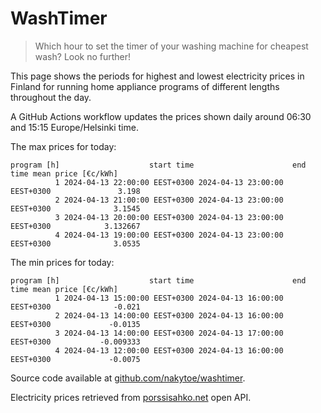 
# WashTimer

> Which hour to set the timer of your washing machine for cheapest wash? Look no further!

This page shows the periods for highest and lowest electricity prices in Finland 
for running home appliance programs of different lengths throughout the day. 

A GitHub Actions workflow updates the prices shown daily around 06:30 and 15:15 Europe/Helsinki time.

The max prices for today:

	program [h]                    start time                      end time mean price [€c/kWh]
	          1 2024-04-13 22:00:00 EEST+0300 2024-04-13 23:00:00 EEST+0300               3.198
	          2 2024-04-13 21:00:00 EEST+0300 2024-04-13 23:00:00 EEST+0300              3.1545
	          3 2024-04-13 20:00:00 EEST+0300 2024-04-13 23:00:00 EEST+0300            3.132667
	          4 2024-04-13 19:00:00 EEST+0300 2024-04-13 23:00:00 EEST+0300              3.0535

The min prices for today:

	program [h]                    start time                      end time mean price [€c/kWh]
	          1 2024-04-13 15:00:00 EEST+0300 2024-04-13 16:00:00 EEST+0300              -0.021
	          2 2024-04-13 14:00:00 EEST+0300 2024-04-13 16:00:00 EEST+0300             -0.0135
	          3 2024-04-13 14:00:00 EEST+0300 2024-04-13 17:00:00 EEST+0300           -0.009333
	          4 2024-04-13 12:00:00 EEST+0300 2024-04-13 16:00:00 EEST+0300             -0.0075


Source code available at [github.com/nakytoe/washtimer](https://github.com/nakytoe/washtimer).

Electricity prices retrieved from [porssisahko.net](https://porssisahko.net/api) open API.
